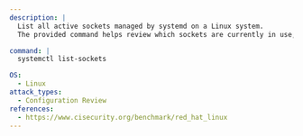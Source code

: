 ```yaml
---
description: |
  List all active sockets managed by systemd on a Linux system.
  The provided command helps review which sockets are currently in use, aiding in configuration review and security assessment.

command: |
  systemctl list-sockets

OS:
  - Linux
attack_types:
  - Configuration Review
references:
  - https://www.cisecurity.org/benchmark/red_hat_linux
---
```

